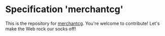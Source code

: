 
# Specification 'merchantcg'

This is the repository for [merchantcg](http://www.w3.org/community/merchantcg/). You're welcome to contribute! Let's make the Web rock our socks
off!
